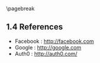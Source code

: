 \pagebreak

## 1.4 References

* Facebook : http://facebook.com
* Google : http://google.com
* Auth0 : http://auth0.com/
